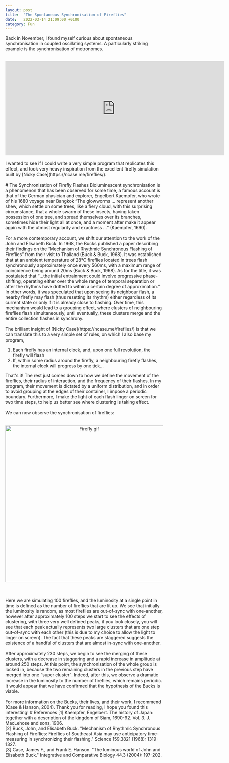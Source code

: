 ```yaml
---
layout: post
title:  "The Spontaneous Synchronisation of Fireflies"
date:   2022-03-14 21:09:00 +0100
category: Fun
---
```


<style>
.aligncenter {
    text-align: center;
}
</style>

Back in November, I found myself curious about spontaneous synchronisation in coupled oscillating systems.
A particularly striking example is the synchronisation of metronomes.
<br>
<br>
<iframe width="700" height="300" src="https://www.youtube.com/embed/5v5eBf2KwF8" title="YouTube video player" frameborder="0" allow="accelerometer; autoplay; clipboard-write; encrypted-media; gyroscope; picture-in-picture" allowfullscreen></iframe>
<br>
<br>
I wanted to see if I could write a very simple program that replicates this effect, and took very heavy inspiration from the excellent firefly simulation built by [Nicky Case](https://ncase.me/fireflies/).
<br>
<br>
# The Synchronisation of Firefly Flashes
Bioluminescent synchronisation is a phenomenon that has been observed for some time, a famous account is that of the German physician and explorer, Engelbert Kaempfer, who wrote of his 1680 voyage near Bangkok
<q>The glowworms ... represent another shew, which settle
on some trees, like a fiery cloud, with this surprising
circumstance, that a whole swarm of these insects,
having taken possession of one tree, and spread
themselves over its branches, sometimes hide their light
all at once, and a moment after make it appear again
with the utmost regularity and exactness ...</q> (Kaempfer, 1690).
<br>
<br>
For a more contemporary account, we shift our attention to the work of the John and Elisabeth Buck. In 1968, the Bucks published a paper describing their findings on the <q>Mechanism of Rhythmic Synchronous
Flashing of Fireflies</q> from their visit to Thailand (Buck & Buck, 1968). It was established that at an ambient temperature of 28<span>&#8451;</span> fireflies located in trees flash synchronously
approximately once every 560ms, with a maximum range of coincidence being around 20ms (Buck & Buck, 1968). As for the title, it was postulated that
<q>...the initial entrainment could involve progressive phase-shifting, operating either over the whole range of temporal separation or after the rhythms have drifted to within a certain degree of approximation.</q>
In other words, it was speculated that upon seeing its neighbour flash, a nearby firefly may flash (thus resetting its rhythm) either regardless of its current state or only if it is already close to flashing. 
Over time, this mechanism would lead to a grouping effect, where clusters of neighbouring fireflies flash simultaneously, until eventually, these clusters merge and the entire collection flashes in synchrony.
<br>
<br>
The brilliant insight of [Nicky Case](https://ncase.me/fireflies/) is that we can translate this to a very simple set of rules, on which I also base my program,
<ol>
	<li> Each firefly has an internal clock, and, upon one full revolution, the firefly will flash</li>
	<li> If, within some radius around the firefly, a neighbouring firefly flashes, the internal clock will progress by one tick... </li>
</ol>
That's it! The rest just comes down to how we define the movement of the fireflies, their radius of interaction, and the frequency of their flashes.
In my program, their movement is dictated by a uniform distribution, and in order to avoid grouping at the edges of their container, I impose a periodic boundary. Furthermore,
I make the light of each flash linger on screen for two time steps, to help us better see where clustering is taking effect.
<br>
<br>
We can now observe the synchronisation of fireflies:
<br>
<br>
<p class="aligncenter">
	<img src="{{site.baseurl}}/assets/images/Firefly_movie.gif" alt="Firefly gif" style="width:520px;height:500px;">
</p>
<br>
<br>
Here we are simulating 100 fireflies, and the luminosity at a single point in time is defined as the number of fireflies that are lit up. 
We see that initially the luminosity is random, as most fireflies are out-of-sync with one-another, however after approximately 100 steps we start to see the effects of clustering,
with three very well defined peaks, if you look closely, you will see that each peak actually represents two large clusters that are one step out-of-sync with each other (this is due to my choice to allow the light to linger on screen). The fact that these peaks are staggered suggests the existence of a handful of clusters that are almost in-sync with one-another.
<br>
<br>
After approximately 230 steps, we begin to see the merging of these clusters, with a decrease in staggering and a rapid increase in amplitude at around 250 steps. 
At this point, the synchronisation of the whole group is locked in, because the two remaining clusters in the previous step have merged into one <q>super cluster</q>. 
Indeed, after this, we observe a dramatic increase in the luminosity to the number of fireflies, which remains periodic. It would appear that we have confirmed that the hypothesis of the Bucks is viable.
<br>
<br>
For more information on the Bucks, their lives, and their work, I recommend (Case & Hanson, 2004). Thank you for reading, I hope you found this interesting!
# References
[1] Kaempfer, Engelbert. The history of Japan: together with a description of the kingdom of Siam, 1690-92. Vol. 3. J. MacLehose and sons, 1906.
<br>
[2] Buck, John, and Elisabeth Buck. "Mechanism of Rhythmic Synchronous Flashing of Fireflies: Fireflies of Southeast Asia may use anticipatory time-measuring in synchronizing their flashing." Science 159.3821 (1968): 1319-1327.
<br>
[3] Case, James F., and Frank E. Hanson. "The luminous world of John and Elisabeth Buck." Integrative and Comparative Biology 44.3 (2004): 197-202.

